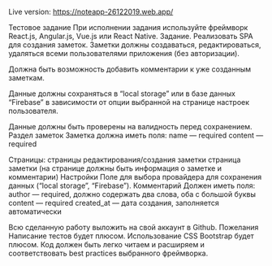 Live version: https://noteapp-26122019.web.app/

Тестовое задание
При исполнении задания используйте фреймворк React.js, Angular.js, Vue.js или React Native.
Задание.
Реализовать SPA для создания заметок. Заметки должны создаваться, редактироваться, удаляться всеми пользователями приложения (без авторизации).

Должна быть возможность добавить комментарии к уже созданным заметкам.

Данные должны сохраняться в “local storage” или в базе данных “Firebase” в зависимости от опции выбранной на странице настроек пользователя.

Данные должны быть проверены на валидность перед сохранением.
Раздел заметок
Заметка должна иметь поля:
name — required
content — required

Страницы:
страницы редактирования/создания заметки
страница заметки (на странице должны быть информация о заметке и комментарии)
Настройки
Поле для выбора провайдера для сохранения данных (“local storage”, “Firebase”).
Комментарий
Должен иметь поля:
author — required, должно содержать два слова, оба с большой буквы
content — required
created_at — дата создания, заполняется автоматически

Всю сделанную работу выложить на свой аккаунт в Github.
Пожелания
Написание тестов будет плюсом.
Использование CSS Bootstrap будет плюсом.
Код должен быть легко читаем и расширяем и соответствовать best practices выбранного фреймворка.
